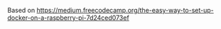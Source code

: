 Based on https://medium.freecodecamp.org/the-easy-way-to-set-up-docker-on-a-raspberry-pi-7d24ced073ef